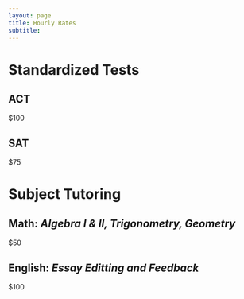 ```yaml
---
layout: page
title: Hourly Rates
subtitle: 
---
```


 # Standardized Tests
 ## ACT
 
 $100
 
 ## SAT
 
 $75
 
 # Subject Tutoring
 ## Math: _Algebra I & II, Trigonometry, Geometry_
 
 $50
 
 ## English: _Essay Editting and Feedback_
 
 $100
 


